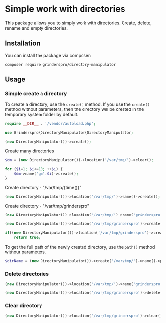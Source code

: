 # Simple work with directories
This package allows you to simply work with directories. Create, delete, rename and empty directories.

## Installation
You can install the package via composer:

```composer require grinderspro/directory-manipulator```

## Usage

### Simple create a directory

To create a directory, use the ```create()``` method. If you use the ```create()``` method without parameters, then the directory will be created in the temporary system folder by default.

```php
require __DIR__ . '/vendor/autoload.php';

use Grinderspro\DirectoryManipulator\DirectoryManipulator;

(new DirectoryManipulator())->create();
```

Create many directories

```php
$dm = (new DirectoryManipulator())->location('/var/tmp/')->clear();

for ($i=1; $i<=10; ++$i) {
    $dm->name('gm'.$i)->create();
}
```

Create directory - "/var/tmp/{time()}"

```php
(new DirectoryManipulator())->location('/var/tmp/')->name()->create();
```

Create directory - "/var/tmp/grinderspro"

```php
(new DirectoryManipulator())->location('/var/tmp/')->name('grinderspro')->create();
```
```php
(new DirectoryManipulator())->location('/var/tmp/grinderspro')->create();
```

```php
if((new DirectoryManipulator())->location('/var/tmp/grinderspro')->create())
    return true;
```

To get the full path of the newly created directory, use the ```path()``` method without parameters.

```php
$dirName = (new DirectoryManipulator())->create('/var/tmp/')->name()->path();
```

### Delete directories

```php
(new DirectoryManipulator())->location('/var/tmp/')->name('grinderspro')->delete();
```

```php
(new DirectoryManipulator())->location('/var/tmp/grinderspro')->delete();
```

### Clear directory

```php
(new DirectoryManipulator())->location('/var/tmp/grinderspro')->clear();
```